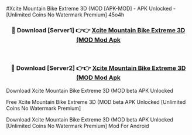 #Xcite Mountain Bike Extreme 3D (MOD [APK-MOD] - APK Unlocked - [Unlimited Coins No Watermark Premium] 45o4h



<div align="center">

<h3>🔴 Download [Server1] 👉👉 <a href="https://momento.my/?title=Xcite_Mountain_Bike_Extreme_3D_(MOD">Xcite Mountain Bike Extreme 3D (MOD Mod Apk</a></h3><br>

<h3>🔴 Download [Server2] 👉👉 <a href="https://momento.my/?title=Xcite_Mountain_Bike_Extreme_3D_(MOD">Xcite Mountain Bike Extreme 3D (MOD Mod Apk</a></h3>
</div>



Download Xcite Mountain Bike Extreme 3D (MOD beta APK Unlocked

Free Xcite Mountain Bike Extreme 3D (MOD beta APK Unlocked [Unlimited Coins No Watermark Premium]

Download Xcite Mountain Bike Extreme 3D (MOD beta APK Unlocked [Unlimited Coins No Watermark Premium] Mod For Android
